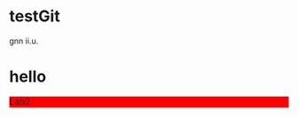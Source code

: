 # testGit
gnn
ii.u.
<head>
  <style>
    .class{
      font-size: 120%; 
      font-family: Verdana, Arial, Helvetica, sans-serif;
      background: red;
    }
  </style>
</head>
<h1>hello</h1>
<div class="class">
 
  <p>Lab2</p>
</div>
